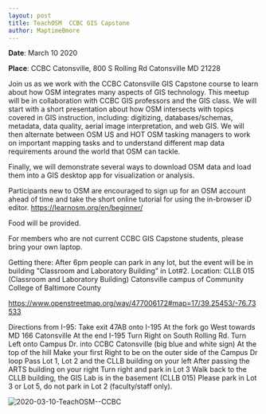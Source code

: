 ```yaml
---
layout: post
title: TeachOSM  CCBC GIS Capstone
author: MaptimeBmore
---
```

**Date**: March 10 2020

**Place**: CCBC Catonsville, 800 S Rolling Rd Catonsville MD 21228

Join us as we work with the CCBC Catonsville GIS Capstone course to learn about how OSM integrates many aspects of GIS technology. This meetup will be in collaboration with CCBC GIS professors and the GIS class. We will start with a short presentation about how OSM intersects with topics covered in GIS instruction, including: digitizing, databases/schemas, metadata, data quality, aerial image interpretation, and web GIS. We will then alternate between OSM US and HOT OSM tasking managers to work on important mapping tasks and to understand different map data requirements around the world that OSM can tackle.

Finally, we will demonstrate several ways to download OSM data and load them into a GIS desktop app for visualization or analysis.

Participants new to OSM are encouraged to sign up for an OSM account ahead of time and take the short online tutorial for using the in-browser iD editor. https://learnosm.org/en/beginner/

Food will be provided.

For members who are not current CCBC GIS Capstone students, please bring your own laptop.

Getting there:
After 6pm people can park in any lot, but the event will be in building "Classroom and Laboratory Building" in Lot#2.
Location: CLLB 015 (Classroom and Laboratory Building) Catonsville campus of Community College of Baltimore County

https://www.openstreetmap.org/way/477006172#map=17/39.25453/-76.73533

Directions from I-95:
Take exit 47AB onto I-195
At the fork go West towards MD 166 Catonsville
At the end I-195 Turn Right on South Rolling Rd.
Turn Left onto Campus Dr. into CCBC Catonsville (big blue and white sign)
At the top of the hill Make your first Right to be on the outer side of the Campus Dr loop
Pass Lot 1, Lot 2 and the CLLB building on your left
After passing the ARTS building on your right
Turn right and park in Lot 3
Walk back to the CLLB building, the GIS Lab is in the basement (CLLB 015)
Please park in Lot 3 or Lot 5, do not park in Lot 2 (faculty/staff only).


![2020-03-10-TeachOSM--CCBC]({{site.baseurl}}\img\2020-03-10-TeachOSM--CCBC.jpg)
